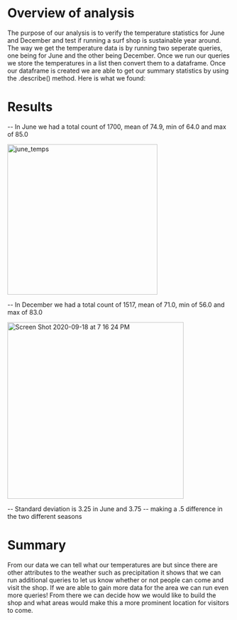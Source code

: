

# Overview of analysis
The purpose of our analysis is to verify the temperature statistics for June and December and test if running a surf shop is sustainable year around. The way we get the temperature data is by running two seperate queries, one being for June and the other being December. Once we run our queries we store the temperatures in a list then convert them to a dataframe. Once our dataframe is created we are able to get our summary statistics by using the .describe() method. Here is what we found:


# Results

 -- In June we had a total count of 1700, mean of 74.9, min of 64.0 and max of 85.0

<img width="338" alt="june_temps" src="https://user-images.githubusercontent.com/67278193/93652589-8b689200-f9e3-11ea-97a2-c3ea53e2da1e.png">
 
 -- In December we had a total count of 1517, mean of 71.0, min of 56.0 and max of 83.0
 
 <img width="397" alt="Screen Shot 2020-09-18 at 7 16 24 PM" src="https://user-images.githubusercontent.com/67278193/93652592-8d325580-f9e3-11ea-8c20-e3b1fe9c0393.png">
 
 -- Standard deviation is 3.25 in June and 3.75 -- making a .5 difference in the two different seasons

# Summary 

From our data we can tell what our temperatures are but since there are other attributes to the weather such as precipitation it shows that we can run additional queries to let us know whether or not people can come and visit the shop. If we are able to gain more data for the area we can run even more queries! From there we can decide how we would like to build the shop and what areas would make this a more prominent location for visitors to come.
